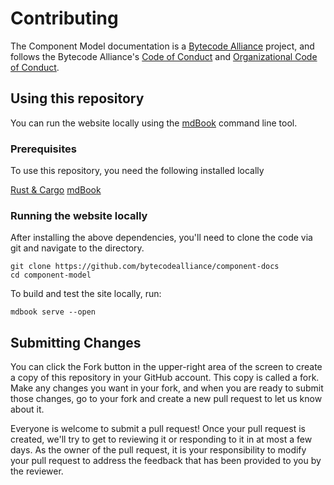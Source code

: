 # Contributing

The Component Model documentation is a [Bytecode Alliance](https://bytecodealliance.org/) project, and follows the Bytecode Alliance's [Code of Conduct](CODE_OF_CONDUCT.md) and [Organizational Code of Conduct](ORG_CODE_OF_CONDUCT.md).

## Using this repository

You can run the website locally using the [mdBook](https://rust-lang.github.io/mdBook/index.html) command line tool.

### Prerequisites

To use this repository, you need the following installed locally

[Rust & Cargo](https://www.rust-lang.org/tools/install)
[mdBook](https://rust-lang.github.io/mdBook/guide/installation.html)


### Running the website locally

After installing the above dependencies, you'll need to clone the code via git and navigate to the directory.

```
git clone https://github.com/bytecodealliance/component-docs
cd component-model
```
To build and test the site locally, run:

```
mdbook serve --open
```

## Submitting Changes

You can click the Fork button in the upper-right area of the screen to create a copy of this repository in your GitHub account. This copy is called a fork. Make any changes you want in your fork, and when you are ready to submit those changes, go to your fork and create a new pull request to let us know about it.

Everyone is welcome to submit a pull request! Once your pull request is created, we'll try to get to reviewing it or responding to it in at most a few days. As the owner of the pull request, it is your responsibility to modify your pull request to address the feedback that has been provided to you by the reviewer.

